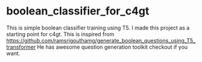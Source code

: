 # boolean_classifier_for_c4gt

This is simple boolean classifier training using T5.
I made this project as a starting point for c4gt.
This is inspired from https://github.com/ramsrigouthamg/generate_boolean_questions_using_T5_transformer
He has awesome question generation toolkit checkout if you want.

